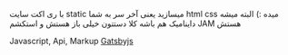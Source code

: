 با ری اکت سایت static میسازید یعنی آخر سر به شما html css میده :)
البته میشه داینامیک هم باشه کلا دستتون خیلی باز هستش
و استکشم JAM هستش

Javascript, Api, Markup
[Gatsbyjs](https://www.gatsbyjs.org/)
